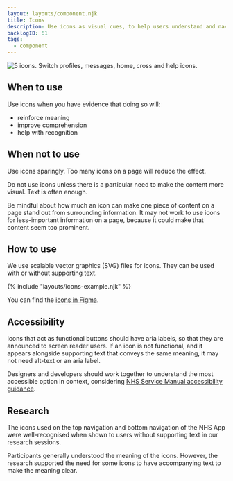 ```yaml
---
layout: layouts/component.njk
title: Icons
description: Use icons as visual cues, to help users understand and navigate content.
backlogID: 61
tags:
  - component
---
```


![5 icons. Switch profiles, messages, home, cross and help icons.](/assets/images/icons.png)

## When to use

Use icons when you have evidence that doing so will:

- reinforce meaning
- improve comprehension
- help with recognition

## When not to use

Use icons sparingly. Too many icons on a page will reduce the effect.

Do not use icons unless there is a particular need to make the content more visual. Text is often enough.

Be mindful about how much an icon can make one piece of content on a page stand out from surrounding information. It may not work to use icons for less-important information on a page, because it could make that content seem too prominent.

## How to use

We use scalable vector graphics (SVG) files for icons. They can be used with or without supporting text.

{% include "layouts/icons-example.njk" %}

You can find the [icons in Figma](https://www.figma.com/design/6f2CbcZ7cnpNrtKEcfQp8X/NHS-App-Design-System?node-id=5546-26410&t=QxURQEIfOYBfjOr8-1).

## Accessibility

Icons that act as functional buttons should have aria labels, so that they are announced to screen reader users. If an icon is not functional, and it appears alongside supporting text that conveys the same meaning, it may not need alt-text or an aria label.

Designers and developers should work together to understand the most accessible option in context, considering [NHS Service Manual accessibility guidance](https://service-manual.nhs.uk/accessibility/design).

## Research

The icons used on the top navigation and bottom navigation of the NHS App were well-recognised when shown to users without supporting text in our research sessions.

Participants generally understood the meaning of the icons. However, the research supported the need for some icons to have accompanying text to make the meaning clear.

